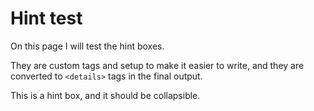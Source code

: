 # Hint test

On this page I will test the hint boxes.

They are custom tags and setup to make it easier to write, and they are converted to `<details>` tags in the final output.

<hint title="Hint 1">

This is a hint box, and it should be collapsible.

</hint>